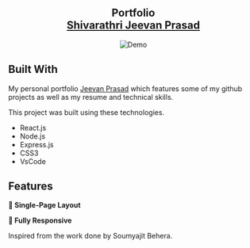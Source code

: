 <h2 align="center">
  Portfolio<br/>
  <a href="https://github.com/jeevan243/Jeevan-Portfolio" target="_blank">Shivarathri Jeevan Prasad</a>
</h2>
<div align="center">
  <img alt="Demo" src="https://user-images.githubusercontent.com/95869206/158967244-78a1a056-786d-4e0d-bab1-f9d37a9398d8.png" />
</div>


## Built With

My personal portfolio <a href="https://www.jeevanprasad.in.net/" target="_blank">Jeevan Prasad</a> which features some of my github projects as well as my resume and technical skills.<br/>

This project was built using these technologies.

- React.js
- Node.js
- Express.js
- CSS3
- VsCode


## Features

**📖 Single-Page Layout**

**📱 Fully Responsive**

Inspired from the work done by Soumyajit Behera.
